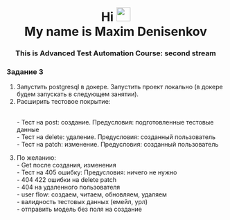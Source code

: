 <h1 align="center">Hi 
<img src="https://github.com/blackcater/blackcater/raw/main/images/Hi.gif" height="32" alt=""/><br>My name is Maxim Denisenkov</h1>
<h3 align="center">This is Advanced Test Automation Course: second stream</h3>

<h3 align='left'>Задание 3</h3>
<ol>
  <li>Запустить postgresql в докере.
Запустить проект локально (в докере будем запускать в следующем занятии). <br>
  </li>
  <li>Расширить тестовое покрытие:

<br>- Тест на post: создание. Предусловия: подготовленные тестовые данные
<br>- Тест на delete: удаление. Предусловия: созданный пользователь
<br>- Тест на patch: изменение. Предусловия: созданный пользователь</li>
  <li>По желанию:
<br>- Get после создания, изменения
<br>- Тест на 405 ошибку: Предусловия: ничего не нужно
<br>- 404 422 ошибки на delete patch
<br>- 404 на удаленного пользователя
<br>- user flow: создаем, читаем, обновляем, удаляем
<br>- валидность тестовых данных (емейл, урл)
<br>- отправить модель без поля на создание</li>

</ol>
